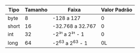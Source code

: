 | Tipo  | Tamanho | Faixa                                | Valor Padrão |
|-------|---------|--------------------------------------|--------------|
| byte  | 8       | -128 a 127                           | 0            |
| short | 16      | -32.768 a 32.767                     | 0            |
| int   | 32      | -2³¹ a 2³¹ - 1                       | 0            |
| long  | 64      | -2<sup>63</sup> a 2<sup>63</sup> - 1 | 0L           |

